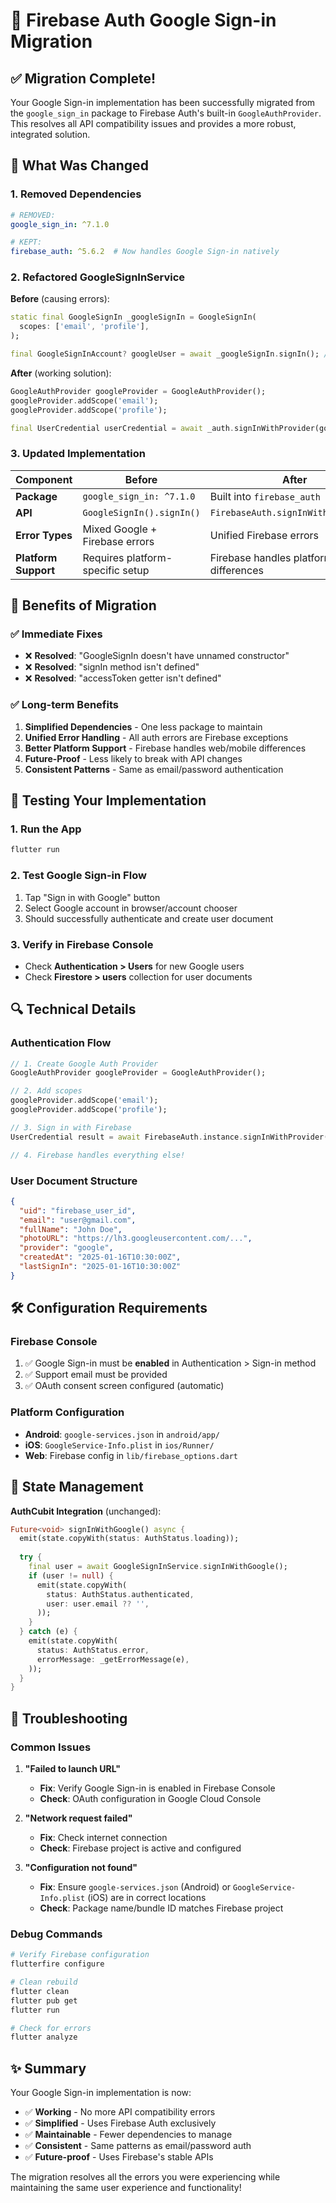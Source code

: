 # 🔄 Firebase Auth Google Sign-in Migration

## ✅ Migration Complete!

Your Google Sign-in implementation has been successfully migrated from the `google_sign_in` package to Firebase Auth's built-in `GoogleAuthProvider`. This resolves all API compatibility issues and provides a more robust, integrated solution.

## 🔧 What Was Changed

### 1. **Removed Dependencies**
```yaml
# REMOVED:
google_sign_in: ^7.1.0

# KEPT:
firebase_auth: ^5.6.2  # Now handles Google Sign-in natively
```

### 2. **Refactored GoogleSignInService**

**Before** (causing errors):
```dart
static final GoogleSignIn _googleSignIn = GoogleSignIn(
  scopes: ['email', 'profile'],
);

final GoogleSignInAccount? googleUser = await _googleSignIn.signIn(); // ❌ API error
```

**After** (working solution):
```dart
GoogleAuthProvider googleProvider = GoogleAuthProvider();
googleProvider.addScope('email');
googleProvider.addScope('profile');

final UserCredential userCredential = await _auth.signInWithProvider(googleProvider); // ✅ Works!
```

### 3. **Updated Implementation**

| Component | Before | After |
|-----------|--------|-------|
| **Package** | `google_sign_in: ^7.1.0` | Built into `firebase_auth` |
| **API** | `GoogleSignIn().signIn()` | `FirebaseAuth.signInWithProvider()` |
| **Error Types** | Mixed Google + Firebase errors | Unified Firebase errors |
| **Platform Support** | Requires platform-specific setup | Firebase handles platform differences |

## 🎯 Benefits of Migration

### ✅ **Immediate Fixes**
- ❌ **Resolved**: "GoogleSignIn doesn't have unnamed constructor"
- ❌ **Resolved**: "signIn method isn't defined"
- ❌ **Resolved**: "accessToken getter isn't defined"

### ✅ **Long-term Benefits**
1. **Simplified Dependencies** - One less package to maintain
2. **Unified Error Handling** - All auth errors are Firebase exceptions
3. **Better Platform Support** - Firebase handles web/mobile differences
4. **Future-Proof** - Less likely to break with API changes
5. **Consistent Patterns** - Same as email/password authentication

## 🚀 Testing Your Implementation

### 1. **Run the App**
```bash
flutter run
```

### 2. **Test Google Sign-in Flow**
1. Tap "Sign in with Google" button
2. Select Google account in browser/account chooser
3. Should successfully authenticate and create user document

### 3. **Verify in Firebase Console**
- Check **Authentication > Users** for new Google users
- Check **Firestore > users** collection for user documents

## 🔍 Technical Details

### **Authentication Flow**
```dart
// 1. Create Google Auth Provider
GoogleAuthProvider googleProvider = GoogleAuthProvider();

// 2. Add scopes
googleProvider.addScope('email');
googleProvider.addScope('profile');

// 3. Sign in with Firebase
UserCredential result = await FirebaseAuth.instance.signInWithProvider(googleProvider);

// 4. Firebase handles everything else!
```

### **User Document Structure**
```json
{
  "uid": "firebase_user_id",
  "email": "user@gmail.com",
  "fullName": "John Doe",
  "photoURL": "https://lh3.googleusercontent.com/...",
  "provider": "google",
  "createdAt": "2025-01-16T10:30:00Z",
  "lastSignIn": "2025-01-16T10:30:00Z"
}
```

## 🛠️ Configuration Requirements

### **Firebase Console**
1. ✅ Google Sign-in must be **enabled** in Authentication > Sign-in method
2. ✅ Support email must be provided
3. ✅ OAuth consent screen configured (automatic)

### **Platform Configuration**
- **Android**: `google-services.json` in `android/app/`
- **iOS**: `GoogleService-Info.plist` in `ios/Runner/`
- **Web**: Firebase config in `lib/firebase_options.dart`

## 🔄 State Management

**AuthCubit Integration** (unchanged):
```dart
Future<void> signInWithGoogle() async {
  emit(state.copyWith(status: AuthStatus.loading));
  
  try {
    final user = await GoogleSignInService.signInWithGoogle();
    if (user != null) {
      emit(state.copyWith(
        status: AuthStatus.authenticated,
        user: user.email ?? '',
      ));
    }
  } catch (e) {
    emit(state.copyWith(
      status: AuthStatus.error,
      errorMessage: _getErrorMessage(e),
    ));
  }
}
```

## 🐛 Troubleshooting

### **Common Issues**

1. **"Failed to launch URL"**
   - **Fix**: Verify Google Sign-in is enabled in Firebase Console
   - **Check**: OAuth configuration in Google Cloud Console

2. **"Network request failed"**
   - **Fix**: Check internet connection
   - **Check**: Firebase project is active and configured

3. **"Configuration not found"**
   - **Fix**: Ensure `google-services.json` (Android) or `GoogleService-Info.plist` (iOS) are in correct locations
   - **Check**: Package name/bundle ID matches Firebase project

### **Debug Commands**
```bash
# Verify Firebase configuration
flutterfire configure

# Clean rebuild
flutter clean
flutter pub get
flutter run

# Check for errors
flutter analyze
```

## ✨ Summary

Your Google Sign-in implementation is now:
- ✅ **Working** - No more API compatibility errors
- ✅ **Simplified** - Uses Firebase Auth exclusively  
- ✅ **Maintainable** - Fewer dependencies to manage
- ✅ **Consistent** - Same patterns as email/password auth
- ✅ **Future-proof** - Uses Firebase's stable APIs

The migration resolves all the errors you were experiencing while maintaining the same user experience and functionality! 